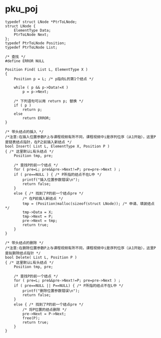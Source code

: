# pku_poj
    typedef struct LNode *PtrToLNode;
    struct LNode {
        ElementType Data;
        PtrToLNode Next;
    };
    typedef PtrToLNode Position;
    typedef PtrToLNode List;
     
    /* 查找 */
    #define ERROR NULL
     
    Position Find( List L, ElementType X )
    {
        Position p = L; /* p指向L的第1个结点 */
     
        while ( p && p->Data!=X )
            p = p->Next;
     
        /* 下列语句可以用 return p; 替换 */
        if ( p )
            return p;
        else
            return ERROR;
    }
     
    /* 带头结点的插入 */
    /*注意:在插入位置参数P上与课程视频有所不同，课程视频中i是序列位序（从1开始），这里P是链表结点指针，在P之前插入新结点 */
    bool Insert( List L, ElementType X, Position P )
    { /* 这里默认L有头结点 */
        Position tmp, pre;
     
        /* 查找P的前一个结点 */        
        for ( pre=L; pre&&pre->Next!=P; pre=pre->Next ) ;            
        if ( pre==NULL ) { /* P所指的结点不在L中 */
            printf("插入位置参数错误\n");
            return false;
        }
        else { /* 找到了P的前一个结点pre */
            /* 在P前插入新结点 */
            tmp = (Position)malloc(sizeof(struct LNode)); /* 申请、填装结点 */
            tmp->Data = X; 
            tmp->Next = P;
            pre->Next = tmp;
            return true;
        }
    }
     
    /* 带头结点的删除 */
    /*注意:在删除位置参数P上与课程视频有所不同，课程视频中i是序列位序（从1开始），这里P是拟删除结点指针 */
    bool Delete( List L, Position P )
    { /* 这里默认L有头结点 */
        Position tmp, pre;
     
        /* 查找P的前一个结点 */        
        for ( pre=L; pre&&pre->Next!=P; pre=pre->Next ) ;            
        if ( pre==NULL || P==NULL) { /* P所指的结点不在L中 */
            printf("删除位置参数错误\n");
            return false;
        }
        else { /* 找到了P的前一个结点pre */
            /* 将P位置的结点删除 */
            pre->Next = P->Next;
            free(P);
            return true;
        }
    }

